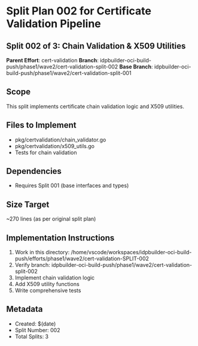 # Split Plan 002 for Certificate Validation Pipeline

## Split 002 of 3: Chain Validation & X509 Utilities
**Parent Effort**: cert-validation
**Branch**: idpbuilder-oci-build-push/phase1/wave2/cert-validation-split-002
**Base Branch**: idpbuilder-oci-build-push/phase1/wave2/cert-validation-split-001

## Scope
This split implements certificate chain validation logic and X509 utilities.

## Files to Implement
- pkg/certvalidation/chain_validator.go
- pkg/certvalidation/x509_utils.go
- Tests for chain validation

## Dependencies
- Requires Split 001 (base interfaces and types)

## Size Target
~270 lines (as per original split plan)

## Implementation Instructions
1. Work in this directory: /home/vscode/workspaces/idpbuilder-oci-build-push/efforts/phase1/wave2/cert-validation-SPLIT-002
2. Verify branch: idpbuilder-oci-build-push/phase1/wave2/cert-validation-split-002
3. Implement chain validation logic
4. Add X509 utility functions
5. Write comprehensive tests

## Metadata
- Created: $(date)
- Split Number: 002
- Total Splits: 3
